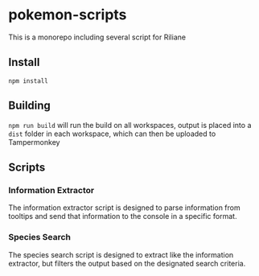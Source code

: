 # pokemon-scripts

This is a monorepo including several script for Riliane

## Install

`npm install`

## Building

`npm run build` will run the build on all workspaces, output is placed into a `dist` folder in each workspace, which can then be uploaded to Tampermonkey

## Scripts

### Information Extractor

The information extractor script is designed to parse information from tooltips and send that information to the console in a specific format.

### Species Search

The species search script is designed to extract like the information extractor, but filters the output based on the designated search criteria.
